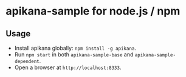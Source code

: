 # apikana-sample for node.js / npm

## Usage

- Install apikana globally: `npm install -g apikana`.
- Run `npm start` in both `apikana-sample-base` and `apikana-sample-dependent`.
- Open a browser at `http://localhost:8333`.